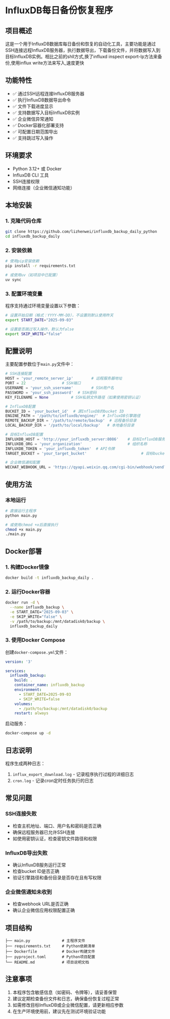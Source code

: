 # InfluxDB每日备份恢复程序

## 项目概述

这是一个用于InfluxDB数据库每日备份和恢复的自动化工具，主要功能是通过SSH连接远程InfluxDB服务器，执行数据导出，下载备份文件，并将数据写入到目标InfluxDB实例。相比之前的shll方式,换了influxd inspect export-lp方法来备份,使用influx write方法来写入,速度更快

## 功能特性

- ✅ 通过SSH远程连接InfluxDB服务器
- ✅ 执行InfluxDB数据导出命令
- ✅ 文件下载进度显示
- ✅ 支持数据写入目标InfluxDB实例
- ✅ 企业微信异常通知
- ✅ Docker容器化部署支持
- ✅ 可配置日期范围导出
- ✅ 支持跳过写入操作

## 环境要求

- Python 3.12+ 或 Docker
- InfluxDB CLI 工具
- SSH连接权限
- 网络连接（企业微信通知功能）

## 本地安装

### 1. 克隆代码仓库

```bash
git clone https://github.com/lizhenwei/influxdb_backup_daily_python
cd influxdb_backup_daily
```

### 2. 安装依赖

```bash
# 使用pip安装依赖
pip install -r requirements.txt

# 或使用uv（如项目中已配置）
uv sync
```

### 3. 配置环境变量

程序支持通过环境变量设置以下参数：

```bash
# 设置开始日期（格式：YYYY-MM-DD），不设置则默认使用昨天
export START_DATE="2025-09-03"

# 设置是否跳过写入操作，默认为false
export SKIP_WRITE="false"
```

## 配置说明

主要配置参数位于`main.py`文件中：

```python
# SSH连接配置
HOST = 'your_remote_server_ip'        # 远程服务器地址
PORT = 22                # SSH端口
USERNAME = 'your_ssh_username'        # SSH用户名
PASSWORD = 'your_ssh_password'  # SSH密码
KEY_FILENAME = None          # SSH私钥文件路径（如果使用密钥认证）

# InfluxDB配置
BUCKET_ID = 'your_bucket_id'  # 源InfluxDB的bucket ID
ENGINE_PATH = '/path/to/influxdb/engine/'  # InfluxDB引擎路径
REMOTE_BACKUP_DIR = '/path/to/remote/backup'  # 远程备份目录
LOCAL_BACKUP_DIR = '/path/to/local/backup'   # 本地备份目录

# 目标InfluxDB配置
INFLUXDB_HOST = 'http://your_influxdb_server:8086'    # 目标InfluxDB服务器地址
INFLUXDB_ORG = 'your_organization'                    # 组织名称
INFLUXDB_TOKEN = 'your_influxdb_token'  # API令牌
TARGET_BUCKET = 'your_target_bucket'                        # 目标bucket名称

# 企业微信通知配置
WECHAT_WEBHOOK_URL = 'https://qyapi.weixin.qq.com/cgi-bin/webhook/send?key=your_wechat_key'
```

## 使用方法

### 本地运行

```bash
# 直接运行主程序
python main.py

# 或使用chmod +x后直接执行
chmod +x main.py
./main.py
```



## Docker部署

### 1. 构建Docker镜像

```bash
docker build -t influxdb_backup_daily .
```

### 2. 运行Docker容器

```bash
docker run -d \
  --name influxdb_backup \
  -e START_DATE="2025-09-03" \
  -e SKIP_WRITE="false" \
  -v /path/to/backup:/mnt/datadisk0/backup \
  influxdb_backup_daily
```

### 3. 使用Docker Compose

创建`docker-compose.yml`文件：

```yaml
version: '3'

services:
  influxdb_backup:
    build: .
    container_name: influxdb_backup
    environment:
      - START_DATE=2025-09-03
      - SKIP_WRITE=false
    volumes:
      - /path/to/backup:/mnt/datadisk0/backup
    restart: always
```

启动服务：

```bash
docker-compose up -d
```

## 日志说明

程序生成两种日志：

1. `influx_export_download.log` - 记录程序执行过程的详细日志
2. `cron.log` - 记录cron定时任务执行的日志

## 常见问题

### SSH连接失败

- 检查主机地址、端口、用户名和密码是否正确
- 确保远程服务器已允许SSH连接
- 如使用密钥认证，检查密钥文件路径和权限

### InfluxDB导出失败

- 确认InfluxDB服务运行正常
- 检查bucket ID是否正确
- 验证引擎路径和备份目录是否存在且有写权限

### 企业微信通知未收到

- 检查webhook URL是否正确
- 确认企业微信应用权限配置正确

## 项目结构

```
├── main.py              # 主程序文件
├── requirements.txt     # Python依赖清单
├── Dockerfile           # Docker构建文件
├── pyproject.toml       # Python项目配置
└── README.md            # 项目说明文档
```

## 注意事项

1. 本程序包含敏感信息（如密码、令牌等），请妥善保管
2. 建议定期检查备份文件和日志，确保备份恢复过程正常
3. 如需修改目标InfluxDB或企业微信配置，请更新相应参数
4. 在生产环境使用前，建议先在测试环境验证功能
